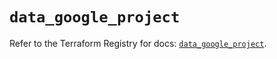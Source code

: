 # `data_google_project`

Refer to the Terraform Registry for docs: [`data_google_project`](https://registry.terraform.io/providers/hashicorp/google-beta/5.12.0/docs/data-sources/google_project).
